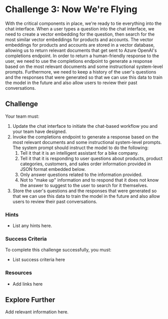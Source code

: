 # Challenge 3: Now We're Flying

With the critical components in place, we're ready to tie everything into the chat interface. When a user types a question into the chat interface, we need to create a vector embedding for the question, then search for the most similar vector embeddings for products and accounts. The vector embeddings for products and accounts are stored in a vector database, allowing us to return relevant documents that get sent to Azure OpenAI's completions endpoint. In order to return a human-friendly response to the user, we need to use the completions endpoint to generate a response based on the most relevant documents and some instructional system-level prompts. Furthermore, we need to keep a history of the user's questions and the responses that were generated so that we can use this data to train the model in the future and also allow users to review their past conversations.

## Challenge

Your team must:

1. Update the chat interface to initiate the chat-based workflow you and your team have designed.
2. Invoke the completions endpoint to generate a response based on the most relevant documents and some instructional system-level prompts. The system prompt should instruct the model to do the following:
   1. Tell it that it is an intelligent assistant for a bike company.
   2. Tell it that it is responding to user questions about products, product categories, customers, and sales order information provided in JSON format embedded below.
   3. Only answer questions related to the information provided.
   4. Not to "make up" information and to respond that it does not know the answer to suggest to the user to search for it themselves.
3. Store the user's questions and the responses that were generated so that we can use this data to train the model in the future and also allow users to review their past conversations.

### Hints

- List any hints here.

### Success Criteria

To complete this challenge successfully, you must:

- List success criteria here

### Resources

- Add links here

## Explore Further

Add relevant information here.

